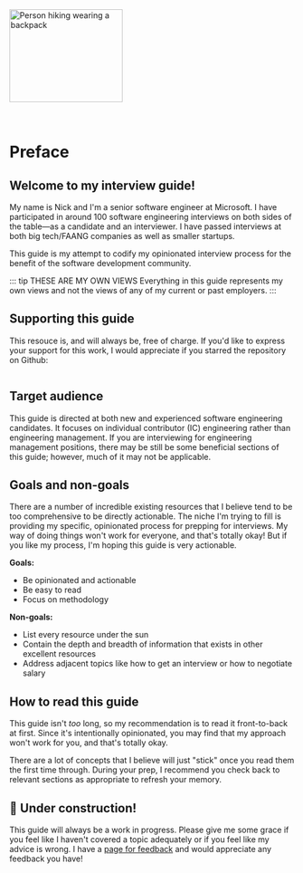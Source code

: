 <img style="margin: 0 auto; max-width:15rem; margin-bottom: 2rem" alt="Person hiking wearing a backpack" width="200" height="164" src="/before.svg" />

# Preface

<star />

## Welcome to my interview guide!

My name is Nick and I'm a senior software engineer at Microsoft. I have participated in around 100 software engineering interviews on both sides of the table&mdash;as a candidate and an interviewer. I have passed interviews at both big tech/FAANG companies as well as smaller startups.

This guide is my attempt to codify my opinionated interview process for the benefit of the software development community.

::: tip THESE ARE MY OWN VIEWS
Everything in this guide represents my own views and not the views of any of my current or past employers.
:::

## Supporting this guide

This resouce is, and will always be, free of charge. If you'd like to express your support for this work, I would appreciate if you starred the repository on Github:

<div style="display: flex; gap: 2rem; justify-content: center">

<star />

</div>

## Target audience

This guide is directed at both new and experienced software engineering candidates. It focuses on individual contributor (IC) engineering rather than engineering management. If you are interviewing for engineering management positions, there may be still be some beneficial sections of this guide; however, much of it may not be applicable.

## Goals and non-goals

There are a number of incredible existing resources that I believe tend to be too comprehensive to be directly actionable. The niche I'm trying to fill is providing my specific, opinionated process for prepping for interviews. My way of doing things won't work for everyone, and that's totally okay! But if you like my process, I'm hoping this guide is very actionable.

**Goals:**

- Be opinionated and actionable
- Be easy to read
- Focus on methodology

**Non-goals:**

- List every resource under the sun
- Contain the depth and breadth of information that exists in other excellent resources
- Address adjacent topics like how to get an interview or how to negotiate salary

## How to read this guide

This guide isn't _too_ long, so my recommendation is to read it front-to-back at first. Since it's intentionally opinionated, you may find that my approach won't work for you, and that's totally okay.

There are a lot of concepts that I believe will just "stick" once you read them the first time through. During your prep, I recommend you check back to relevant sections as appropriate to refresh your memory.

## 🚧 Under construction!

This guide will always be a work in progress. Please give me some grace if you feel like I haven't covered a topic adequately or if you feel like my advice is wrong. I have a [page for feedback](/feedback) and would appreciate any feedback you have!

<newsletter />
